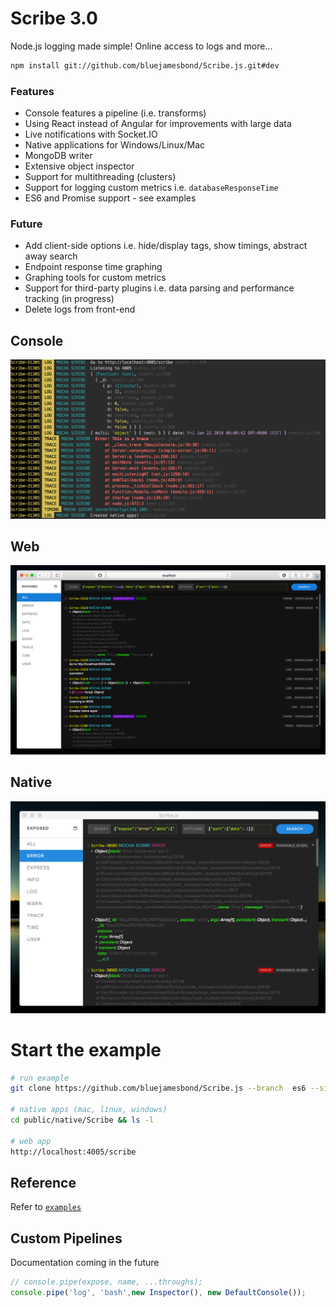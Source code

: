 # Scribe 3.0
Node.js logging made simple! Online access to logs and more... 

```bash
npm install git://github.com/bluejamesbond/Scribe.js.git#dev
```

### Features
- Console features a pipeline (i.e. transforms)
- Using React instead of Angular for improvements with large data
- Live notifications with Socket.IO
- Native applications for Windows/Linux/Mac
- MongoDB writer
- Extensive object inspector
- Support for multithreading (clusters)
- Support for logging custom metrics i.e. `databaseResponseTime`
- ES6 and Promise support - see examples

### Future
- Add client-side options i.e. hide/display tags, show timings, abstract away search
- Endpoint response time graphing
- Graphing tools for custom metrics
- Support for third-party plugins i.e. data parsing and performance tracking (in progress)
- Delete logs from front-end

## Console
![](/screenshots/console-0.png)

## Web
![](/screenshots/web-panel-1.png)

## Native
![](/screenshots/native-0.png)

# Start the example
```bash
# run example
git clone https://github.com/bluejamesbond/Scribe.js --branch  es6 --single-branch && cd Scribe.js && npm install && npm run babel-node ./examples/simple-server.js

# native apps (mac, linux, windows)
cd public/native/Scribe && ls -l

# web app
http://localhost:4005/scribe
```

## Reference
Refer to [`examples`](/examples) 

## Custom Pipelines
Documentation coming in the future

```js
// console.pipe(expose, name, ...throughs);
console.pipe('log', 'bash',new Inspector(), new DefaultConsole());
```